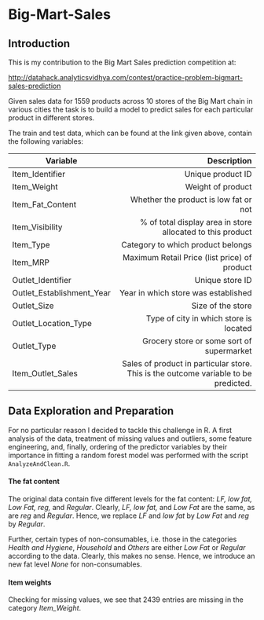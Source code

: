 # Big-Mart-Sales

## Introduction

This is my contribution to the Big Mart Sales prediction competition at:

http://datahack.analyticsvidhya.com/contest/practice-problem-bigmart-sales-prediction

Given sales data for 1559 products across 10 stores of the Big Mart chain in various cities the task is to build a model to predict sales for each particular product in different stores.

The train and test data, which can be found at the link given above, contain the following variables:

| Variable | Description |
|----------|------------:|
| Item_Identifier | Unique product ID|
| Item_Weight | Weight of product |
| Item_Fat_Content | Whether the product is low fat or not|
| Item_Visibility | % of total display area in store allocated to this product |
| Item_Type | Category to which product belongs|
| Item_MRP | Maximum Retail Price (list price) of product|
| Outlet_Identifier | Unique store ID |
| Outlet_Establishment_Year | Year in which store was established|
| Outlet_Size | Size of the store|
| Outlet_Location_Type | Type of city in which store is located|
| Outlet_Type | Grocery store or some sort of supermarket|
| Item_Outlet_Sales| Sales of product in particular store. This is the outcome variable to be predicted.|

## Data Exploration and Preparation
For no particular reason I decided to tackle this challenge in R. A first analysis of the data, treatment of missing values and outliers, some feature engineering, and, finally, ordering of the predictor variables by their importance in fitting a random forest model was performed with the script `AnalyzeAndClean.R`.

#### The fat content
The original data contain five different levels for the fat content: *LF, low fat, Low Fat, reg,* and *Regular*. Clearly, *LF, low fat,* and *Low Fat* are the same, as are *reg* and *Regular*. Hence, we replace *LF* and *low fat* by *Low Fat* and *reg* by *Regular*.

Further, certain types of non-consumables, i.e. those in the categories *Health and Hygiene*, *Household* and *Others* are either *Low Fat* or *Regular* according to the data. Clearly, this makes no sense. Hence, we introduce an new fat level *None* for non-consumables.

#### Item weights
Checking for missing values, we see that 2439 entries are missing in the category *Item_Weight*.



	


